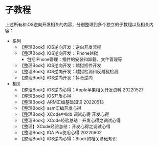 # 子教程

上述所有和iOS逆向开发相关的内容，分别整理到多个独立的子教程以及相关内容：

* 系列
    * 【整理Book】iOS逆向开发：逆向开发流程
    * 【整理Book】iOS逆向开发：iPhone越狱
      * 包括iPhone管理：插件的安装和卸载、文件管理等
    * 【整理Book】iOS逆向开发：越狱插件开发
    * 【整理Book】iOS逆向开发：越狱检测和反越狱检测
    * 【整理Book】iOS逆向开发：抖音逆向
* 相关
    * 【整理Book】iOS逆向心得：Apple苹果相关开发资料 20220527
    * 【整理Book】iOS开发心得
    * 【整理Book】ARM汇编基础知识 20220513
    * 【整理Book】asm汇编开发心得
    * 【整理Book】XCode中lldb 调试心得 开发心得
    * 【整理Book】XCode经验总结：开发心得之调试心得
    * 【整理】XCode经验总结：开发心得之调试心得
    * 【整理Book】IDA Pro使用心得 20220602
    * 【整理Book】iOS逆向心得：Block的相关基础知识
